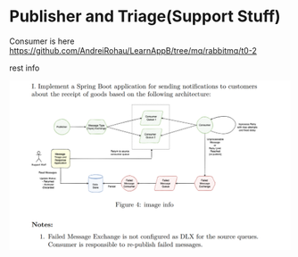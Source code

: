# Publisher and Triage(Support Stuff)
Consumer is here https://github.com/AndreiRohau/LearnAppB/tree/mq/rabbitmq/t0-2

rest info

![](rabbit-t1.png)